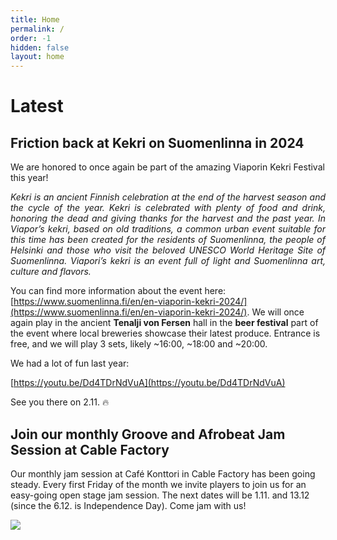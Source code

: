 ```yaml
---
title: Home
permalink: /
order: -1
hidden: false
layout: home
---
```

# Latest

## Friction back at Kekri on Suomenlinna in 2024

We are honored to once again be part of the amazing Viaporin Kekri Festival this year!

<p style="text-align: justify"><em>Kekri is an ancient Finnish celebration at the end of the harvest season and the cycle of the year. Kekri is celebrated with plenty of food and drink, honoring the dead and giving thanks for the harvest and the past year. In Viapor’s kekri, based on old traditions, a common urban event suitable for this time has been created for the residents of Suomenlinna, the people of Helsinki and those who visit the beloved UNESCO World Heritage Site of Suomenlinna. Viapori’s kekri is an event full of light and Suomenlinna art, culture and flavors.</em></p>

You can find more information about the event here: [https://www.suomenlinna.fi/en/en-viaporin-kekri-2024/](https://www.suomenlinna.fi/en/en-viaporin-kekri-2024/). We will once again play in the ancient **Tenalji von Fersen** hall in the **beer festival** part of the event where local breweries showcase their latest produce. Entrance is free, and we will play 3 sets, likely ~16:00, ~18:00 and ~20:00.

We had a lot of fun last year:

[https://youtu.be/Dd4TDrNdVuA](https://youtu.be/Dd4TDrNdVuA)

See you there on 2.11. 🔥

## Join our monthly Groove and Afrobeat Jam Session at Cable Factory

Our monthly jam session at Café Konttori in Cable Factory has been going steady. Every first Friday of the month we invite players to join us for an easy-going open stage jam session. The next dates will be 1.11. and 13.12 (since the 6.12. is Independence Day). Come jam with us!

![](/media/site/Jam%20Session%20Square.jpg)